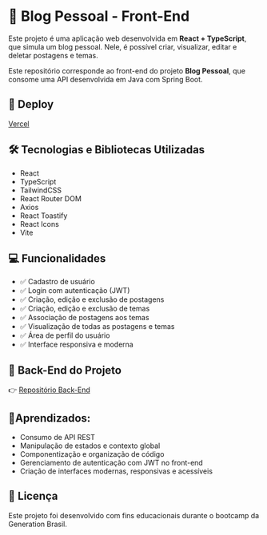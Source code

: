 # 📖 Blog Pessoal - Front-End

Este projeto é uma aplicação web desenvolvida em **React + TypeScript**, que simula um blog pessoal. Nele, é possível criar, visualizar, editar e deletar postagens e temas.

Este repositório corresponde ao front-end do projeto **Blog Pessoal**, que consome uma API desenvolvida em Java com Spring Boot.

## 🚀 Deploy
[Vercel](https://blogpessoal-projeto-react.vercel.app/)

## 🛠️ Tecnologias e Bibliotecas Utilizadas
- React
- TypeScript
- TailwindCSS
- React Router DOM
- Axios
- React Toastify
- React Icons
- Vite

## 💻 Funcionalidades
- ✅ Cadastro de usuário
- ✅ Login com autenticação (JWT)
- ✅ Criação, edição e exclusão de postagens
- ✅ Criação, edição e exclusão de temas
- ✅ Associação de postagens aos temas
- ✅ Visualização de todas as postagens e temas
- ✅ Área de perfil do usuário
- ✅ Interface responsiva e moderna

## 🔗 Back-End do Projeto
👉 [Repositório Back-End](https://github.com/ihamari/GENERATION-bloco2-Spring-blogPessoal)

## 🧠Aprendizados:
- Consumo de API REST
- Manipulação de estados e contexto global
- Componentização e organização de código
- Gerenciamento de autenticação com JWT no front-end
- Criação de interfaces modernas, responsivas e acessíveis

## 📝 Licença
Este projeto foi desenvolvido com fins educacionais durante o bootcamp da Generation Brasil.
